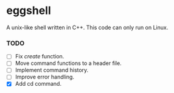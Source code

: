 # eggshell
A unix-like shell written in C++. This code can only run on Linux.

### TODO
- [ ] Fix _create_ function.
- [ ] Move command functions to a header file.
- [ ] Implement command history.
- [ ] Improve error handling.
- [x] Add cd command.
